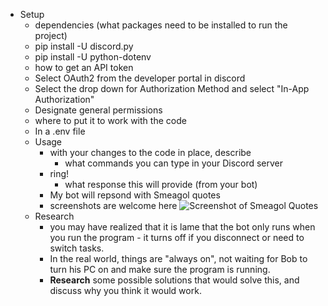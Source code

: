 - Setup
    - dependencies (what packages need to be installed to run the project)
	- pip install -U discord.py
	- pip install -U python-dotenv
    - how to get an API token
	- Select OAuth2 from the developer portal in discord
	- Select the drop down for Authorization Method and select "In-App Authorization"
	- Designate general permissions
    - where to put it to work with the code
	- In a .env file
  - Usage
    - with your changes to the code in place, describe
      - what commands you can type in your Discord server
	- ring!
      - what response this will provide (from your bot)
	- My bot will repsond with Smeagol quotes
    - screenshots are welcome here
	![Screenshot of Smeagol Quotes](/Images/Smeagol-Quotes.png)
  - Research
    - you may have realized that it is lame that the bot only runs when you run the program - it turns off if you disconnect or need to switch tasks.
    - In the real world, things are "always on", not waiting for Bob to turn his PC on and make sure the program is running.
    - **Research** some possible solutions that would solve this, and discuss why you think it would work.
